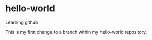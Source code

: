 # hello-world
Learning github

This is my first change to a branch within my hello-world repository.
